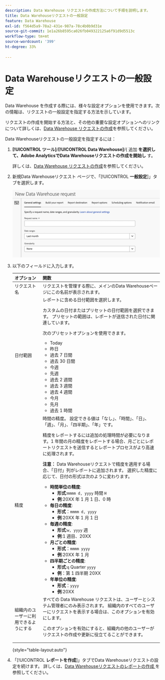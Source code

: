 ```yaml
---
description: Data Warehouse リクエストの作成方法について手順を説明します。
title: Data Warehouseリクエストの一般設定
feature: Data Warehouse
exl-id: f564d5a9-78a2-431e-987a-78c4b0b9d31e
source-git-commit: 1e1a26b8595ca026fb049322125a6f91d9d5513c
workflow-type: tm+mt
source-wordcount: '399'
ht-degree: 33%

---
```


# Data Warehouseリクエストの一般設定

Data Warehouse を作成する際には、様々な設定オプションを使用できます。次の情報は、リクエストの一般設定を指定する方法を示しています。

リクエストの作成を開始する方法と、その他の重要な設定オプションへのリンクについて詳しくは、[Data Warehouse リクエストの作成](/help/export/data-warehouse/create-request/t-dw-create-request.md)を参照してください。

Data Warehouseリクエストの一般設定を指定するには：

1. **[!UICONTROL ツール]**/**[!UICONTROL Data Warehouse]**/&lbrace; 追加 **を選択して、Adobe AnalyticsでData Warehouseリクエストの作成を開始し** す。

   詳しくは、[Data Warehouse リクエストの作成](/help/export/data-warehouse/create-request/t-dw-create-request.md)を参照してください。

1. 新規Data Warehouseリクエスト ページで、「[!UICONTROL **一般設定**]」タブを選択します。

   ![レポートの宛先タブ](assets/dw-general-settings.png)

1. 以下のフィールドに入力します。

   | オプション | 関数 |
   |---------|----------|
   | リクエスト名 | リクエストを管理する際に、メインのData Warehouseページにこの名前が表示されます。 |
   | 日付範囲 | レポートに含める日付範囲を選択します。 <p>カスタムの日付またはプリセットの日付範囲を選択できます。 プリセットの範囲は、レポートが送信された日付に関連しています。</p><p>次のプリセットオプションを使用できます。</p><ul><li>Today</li><li>昨日</li><li>過去 7 日間</li><li>過去 30 日間</li><li>今週</li><li>先週</li><li>過去 2 週間</li><li>過去 3 週間</li><li>過去 4 週間</li><li>今月</li><li>先月</li><li>過去 1 時間</li></ul> |
   | 精度 | 時間の精度。 設定できる値は「なし」、「時間」、「日」、「週」、「月」、「四半期」、「年」です。<p>精度をレポートするには追加の処理時間が必要になります。1 年間の月の精度をレポートする場合、月ごとにレポートリクエストを送信するとレポートプロセスがより高速に処理されます。</p><p>**注意：** Data Warehouseリクエストで精度を適用する場合、「日付」列がレポートに追加されます。 選択した精度に応じて、日付の形式は次のように変わります。</p><ul><li>**時間単位の精度**:<ul> <li>**形式**:`mmmm d, yyyy` 時間 `H`</li><li>**例**:20XX 年 1 月 1 日、0 時 </li></ul><li>**毎日の精度**:<ul> <li>**形式**：`mmmm d, yyyy`</li><li>**例**:20XX 年 1 月 1 日</li></ul><li>**毎週の精度**:<ul> <li>**形式**:`w, yyyy` 週</li><li>**例**:1 週目、20XX </li></ul><li>**月ごとの精度**:<ul> <li>**形式**：`mmmm yyyy`</li><li>**例**:20XX 年 1 月 </li></ul><li>**四半期ごとの精度**:<ul> <li>**形式**:`q` Quarter `yyyy`</li><li>**例**：第 1 四半期 20XX </li></ul><li>**年単位の精度**:<ul> <li>**形式**：`yyyy`</li><li>**例**:20XX</li></ul> |
   | 組織内のユーザーに利用できるようにする | すべての Data Warehouse リクエストは、ユーザーとシステム管理者にのみ表示されます。 組織内のすべてのユーザーにリクエストを表示する場合は、このオプションを有効にします。 <p>このオプションを有効にすると、組織内の他のユーザーがリクエストの作成や更新に役立てることができます。</p> |

   {style="table-layout:auto"}

1. 「[!UICONTROL **レポートを作成**]」タブでData Warehouseリクエストの設定を続けます。 詳しくは、[Data Warehouseリクエストのレポートの作成 ](/help/export/data-warehouse/create-request/dw-request-build-report.md) を参照してください。
